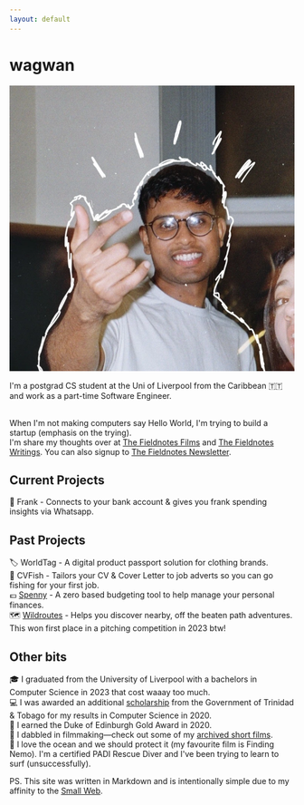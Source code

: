 ```yaml
---
layout: default
---
```


# wagwan

![image](/assets/home.webp)

I'm a postgrad CS student at the Uni of Liverpool from the Caribbean 🇹🇹 and work as a part-time Software Engineer.<br /><br />

When I'm not making computers say Hello World, I'm trying to build a startup (emphasis on the trying). <br />
I'm share my thoughts over at [The Fieldnotes Films](/films) and [The Fieldnotes Writings](/writings). You can also signup to [The Fieldnotes Newsletter](https://marcbeep.substack.com).

## Current Projects

💸 Frank - Connects to your bank account & gives you frank spending insights via Whatsapp.<br/>

## Past Projects

🏷️ WorldTag - A digital product passport solution for clothing brands.<br />
🎣 CVFish - Tailors your CV & Cover Letter to job adverts so you can go fishing for your first job.<br />
💷 [Spenny](https://github.com/marcbeep/spenny) - A zero based budgeting tool to help manage your personal finances.<br/>
🗺️ [Wildroutes](https://news.liverpool.ac.uk/2023/05/10/enterprising-students-win-design-your-future-awards/) - Helps you discover nearby, off the beaten path adventures. This won first place in a pitching competition in 2023 btw!

## Other bits

🎓 I graduated from the University of Liverpool with a bachelors in Computer Science in 2023 that cost waaay too much.<br/>
💻 I was awarded an additional [scholarship](https://napcol.bluechiptt.com/scholarships-2020/) from the Government of Trinidad & Tobago for my results in Computer Science in 2020.<br/>
🏅 I earned the Duke of Edinburgh Gold Award in 2020.<br/>
🎥 I dabbled in filmmaking—check out some of my [archived short films](https://youtube.com/@Marcbeep).<br/>
🌊 I love the ocean and we should protect it (my favourite film is Finding Nemo). I'm a certified PADI Rescue Diver and I've been trying to learn to surf (unsuccessfully).<br/>

PS. This site was written in Markdown and is intentionally simple due to my affinity to the [Small Web](https://benhoyt.com/writings/the-small-web-is-beautiful/).
